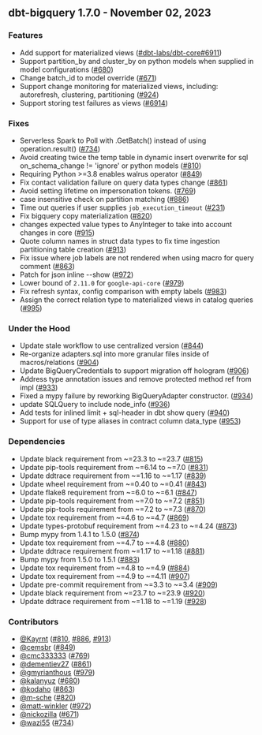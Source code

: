 ## dbt-bigquery 1.7.0 - November 02, 2023

### Features

- Add support for materialized views ([#dbt-labs/dbt-core#6911](https://github.com/dbt-labs/dbt-bigquery/issues/dbt-labs/dbt-core#6911))
- Support partition_by and cluster_by on python models when supplied in model configurations ([#680](https://github.com/dbt-labs/dbt-bigquery/issues/680))
- Change batch_id to model override ([#671](https://github.com/dbt-labs/dbt-bigquery/issues/671))
- Support change monitoring for materialized views, including: autorefresh, clustering, partitioning ([#924](https://github.com/dbt-labs/dbt-bigquery/issues/924))
- Support storing test failures as views ([#6914](https://github.com/dbt-labs/dbt-bigquery/issues/6914))

### Fixes

- Serverless Spark to Poll with .GetBatch() instead of using operation.result() ([#734](https://github.com/dbt-labs/dbt-bigquery/issues/734))
- Avoid creating twice the temp table in dynamic insert overwrite for sql on_schema_change != 'ignore' or python models ([#810](https://github.com/dbt-labs/dbt-bigquery/issues/810))
- Requiring Python >=3.8 enables walrus operator ([#849](https://github.com/dbt-labs/dbt-bigquery/issues/849))
- Fix contact validation failure on query data types change ([#861](https://github.com/dbt-labs/dbt-bigquery/issues/861))
- Avoid setting lifetime on impersonation tokens. ([#769](https://github.com/dbt-labs/dbt-bigquery/issues/769))
- case insensitive check on partition matching ([#886](https://github.com/dbt-labs/dbt-bigquery/issues/886))
- Time out queries if user supplies `job_execution_timeout` ([#231](https://github.com/dbt-labs/dbt-bigquery/issues/231))
- Fix bigquery copy materialization ([#820](https://github.com/dbt-labs/dbt-bigquery/issues/820))
- changes expected value types to AnyInteger to take into account changes in core ([#915](https://github.com/dbt-labs/dbt-bigquery/issues/915))
- Quote column names in struct data types to fix time ingestion partitioning table creation ([#913](https://github.com/dbt-labs/dbt-bigquery/issues/913))
- Fix issue where job labels are not rendered when using macro for query comment ([#863](https://github.com/dbt-labs/dbt-bigquery/issues/863))
- Patch for json inline --show ([#972](https://github.com/dbt-labs/dbt-bigquery/issues/972))
- Lower bound of `2.11.0` for `google-api-core` ([#979](https://github.com/dbt-labs/dbt-bigquery/issues/979))
- Fix refresh syntax, config comparison with empty labels ([#983](https://github.com/dbt-labs/dbt-bigquery/issues/983))
- Assign the correct relation type to materialized views in catalog queries ([#995](https://github.com/dbt-labs/dbt-bigquery/issues/995))

### Under the Hood

- Update stale workflow to use centralized version ([#844](https://github.com/dbt-labs/dbt-bigquery/issues/844))
- Re-organize adapters.sql into more granular files inside of macros/relations ([#904](https://github.com/dbt-labs/dbt-bigquery/issues/904))
- Update BigQueryCredentials to support migration off hologram ([#906](https://github.com/dbt-labs/dbt-bigquery/issues/906))
- Address type annotation issues and remove protected method ref from impl ([#933](https://github.com/dbt-labs/dbt-bigquery/issues/933))
- Fixed a mypy failure by reworking BigQueryAdapter constructor. ([#934](https://github.com/dbt-labs/dbt-bigquery/issues/934))
- update SQLQuery to include node_info ([#936](https://github.com/dbt-labs/dbt-bigquery/issues/936))
- Add tests for inlined limit + sql-header in dbt show query ([#940](https://github.com/dbt-labs/dbt-bigquery/issues/940))
- Support for use of type aliases in contract column data_type ([#953](https://github.com/dbt-labs/dbt-bigquery/issues/953))

### Dependencies

- Update black requirement from ~=23.3 to ~=23.7 ([#815](https://github.com/dbt-labs/dbt-bigquery/pull/815))
- Update pip-tools requirement from ~=6.14 to ~=7.0 ([#831](https://github.com/dbt-labs/dbt-bigquery/pull/831))
- Update ddtrace requirement from ~=1.16 to ~=1.17 ([#839](https://github.com/dbt-labs/dbt-bigquery/pull/839))
- Update wheel requirement from ~=0.40 to ~=0.41 ([#843](https://github.com/dbt-labs/dbt-bigquery/pull/843))
- Update flake8 requirement from ~=6.0 to ~=6.1 ([#847](https://github.com/dbt-labs/dbt-bigquery/pull/847))
- Update pip-tools requirement from ~=7.0 to ~=7.2 ([#851](https://github.com/dbt-labs/dbt-bigquery/pull/851))
- Update pip-tools requirement from ~=7.2 to ~=7.3 ([#870](https://github.com/dbt-labs/dbt-bigquery/pull/870))
- Update tox requirement from ~=4.6 to ~=4.7 ([#869](https://github.com/dbt-labs/dbt-bigquery/pull/869))
- Update types-protobuf requirement from ~=4.23 to ~=4.24 ([#873](https://github.com/dbt-labs/dbt-bigquery/pull/873))
- Bump mypy from 1.4.1 to 1.5.0 ([#874](https://github.com/dbt-labs/dbt-bigquery/pull/874))
- Update tox requirement from ~=4.7 to ~=4.8 ([#880](https://github.com/dbt-labs/dbt-bigquery/pull/880))
- Update ddtrace requirement from ~=1.17 to ~=1.18 ([#881](https://github.com/dbt-labs/dbt-bigquery/pull/881))
- Bump mypy from 1.5.0 to 1.5.1 ([#883](https://github.com/dbt-labs/dbt-bigquery/pull/883))
- Update tox requirement from ~=4.8 to ~=4.9 ([#884](https://github.com/dbt-labs/dbt-bigquery/pull/884))
- Update tox requirement from ~=4.9 to ~=4.11 ([#907](https://github.com/dbt-labs/dbt-bigquery/pull/907))
- Update pre-commit requirement from ~=3.3 to ~=3.4 ([#909](https://github.com/dbt-labs/dbt-bigquery/pull/909))
- Update black requirement from ~=23.7 to ~=23.9 ([#920](https://github.com/dbt-labs/dbt-bigquery/pull/920))
- Update ddtrace requirement from ~=1.18 to ~=1.19 ([#928](https://github.com/dbt-labs/dbt-bigquery/pull/928))

### Contributors
- [@Kayrnt](https://github.com/Kayrnt) ([#810](https://github.com/dbt-labs/dbt-bigquery/issues/810), [#886](https://github.com/dbt-labs/dbt-bigquery/issues/886), [#913](https://github.com/dbt-labs/dbt-bigquery/issues/913))
- [@cemsbr](https://github.com/cemsbr) ([#849](https://github.com/dbt-labs/dbt-bigquery/issues/849))
- [@cmc333333](https://github.com/cmc333333) ([#769](https://github.com/dbt-labs/dbt-bigquery/issues/769))
- [@dementiev27](https://github.com/dementiev27) ([#861](https://github.com/dbt-labs/dbt-bigquery/issues/861))
- [@gmyrianthous](https://github.com/gmyrianthous) ([#979](https://github.com/dbt-labs/dbt-bigquery/issues/979))
- [@kalanyuz](https://github.com/kalanyuz) ([#680](https://github.com/dbt-labs/dbt-bigquery/issues/680))
- [@kodaho](https://github.com/kodaho) ([#863](https://github.com/dbt-labs/dbt-bigquery/issues/863))
- [@m-sche](https://github.com/m-sche) ([#820](https://github.com/dbt-labs/dbt-bigquery/issues/820))
- [@matt-winkler](https://github.com/matt-winkler) ([#972](https://github.com/dbt-labs/dbt-bigquery/issues/972))
- [@nickozilla](https://github.com/nickozilla) ([#671](https://github.com/dbt-labs/dbt-bigquery/issues/671))
- [@wazi55](https://github.com/wazi55) ([#734](https://github.com/dbt-labs/dbt-bigquery/issues/734))
